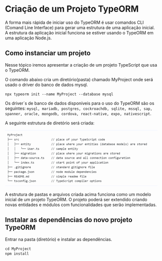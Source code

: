 # Criação de um Projeto TypeORM
>
A forma mais rápida de iniciar uso do TypeORM é usar comandos CLI (Comand Line Interface) para gerar uma estrutura de uma aplicação inicial. A estrutura da aplicação inicial funciona se estiver usando o TypeORM em uma aplicação Node.js.
>

## Como instanciar um projeto 
>
Nesse tópico iremos apresentar a criação de um projeto TypeScript que usa o TypeORM.
>

>
O comando abaixo cria um diretório(pasta) chamado MyProject onde será usado o driver do banco de dados mysql. 
```
npx typeorm init --name MyProject --database mysql 
```
> 
Os driver´s de banco de dados disponíveis para o uso do TypeORM são os seguintes:  `mysql, mariadb, postgres, cockroachdb, sqlite, mssql, sap, spanner, oracle, mongodb, cordova, react-native, expo, nativescript`. 
>

>
A seguinte estrutura de diretório será criada:
>
![This is a alt text.](/image/myproject.png "Estrutura de pastas e arquivos.")
>

>
A estrutura de pastas e arquivos criada acima funciona como um modelo inicial de um projeto TypeORM. O projeto poderá ser extendido criando novas entidades e módulos com funcionalidades que serão implementadas.
>

## Instalar as dependências do novo projeto TypeORM
>
Entrar na pasta (diretório) e instalar as dependências.
```
cd MyProject 
npm install 
```
>

